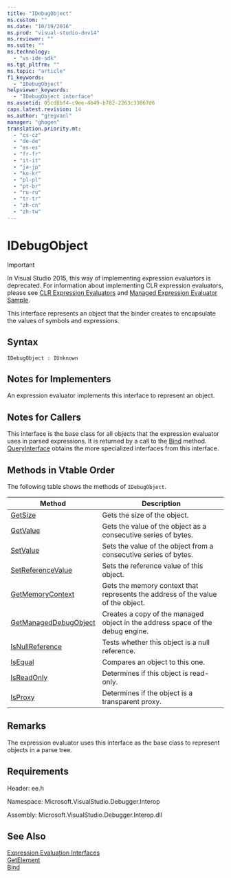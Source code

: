 ```yaml
---
title: "IDebugObject"
ms.custom: ""
ms.date: "10/19/2016"
ms.prod: "visual-studio-dev14"
ms.reviewer: ""
ms.suite: ""
ms.technology: 
  - "vs-ide-sdk"
ms.tgt_pltfrm: ""
ms.topic: "article"
f1_keywords: 
  - "IDebugObject"
helpviewer_keywords: 
  - "IDebugObject interface"
ms.assetid: 05cd8bf4-c9ee-4b49-b782-2263c33067d6
caps.latest.revision: 14
ms.author: "gregvanl"
manager: "ghogen"
translation.priority.mt: 
  - "cs-cz"
  - "de-de"
  - "es-es"
  - "fr-fr"
  - "it-it"
  - "ja-jp"
  - "ko-kr"
  - "pl-pl"
  - "pt-br"
  - "ru-ru"
  - "tr-tr"
  - "zh-cn"
  - "zh-tw"
---
```

# IDebugObject
> [!IMPORTANT]
>  In Visual Studio 2015, this way of implementing expression evaluators is deprecated. For information about implementing CLR expression evaluators, please see [CLR Expression Evaluators](https://github.com/Microsoft/ConcordExtensibilitySamples/wiki/CLR-Expression-Evaluators) and [Managed Expression Evaluator Sample](https://github.com/Microsoft/ConcordExtensibilitySamples/wiki/Managed-Expression-Evaluator-Sample).  
  
 This interface represents an object that the binder creates to encapsulate the values of symbols and expressions.  
  
## Syntax  
  
```  
IDebugObject : IUnknown  
```  
  
## Notes for Implementers  
 An expression evaluator implements this interface to represent an object.  
  
## Notes for Callers  
 This interface is the base class for all objects that the expression evaluator uses in parsed expressions. It is returned by a call to the [Bind](../extensibility-debugger-reference/idebugbinder--bind.md) method. [QueryInterface](../Topic/QueryInterface.md) obtains the more specialized interfaces from this interface.  
  
## Methods in Vtable Order  
 The following table shows the methods of `IDebugObject`.  
  
|Method|Description|  
|------------|-----------------|  
|[GetSize](../extensibility-debugger-reference/idebugobject--getsize.md)|Gets the size of the object.|  
|[GetValue](../extensibility-debugger-reference/idebugobject--getvalue.md)|Gets the value of the object as a consecutive series of bytes.|  
|[SetValue](../extensibility-debugger-reference/idebugobject--setvalue.md)|Sets the value of the object from a consecutive series of bytes.|  
|[SetReferenceValue](../extensibility-debugger-reference/idebugobject--setreferencevalue.md)|Sets the reference value of this object.|  
|[GetMemoryContext](../extensibility-debugger-reference/idebugobject--getmemorycontext.md)|Gets the memory context that represents the address of the value of the object.|  
|[GetManagedDebugObject](../extensibility-debugger-reference/idebugobject--getmanageddebugobject.md)|Creates a copy of the managed object in the address space of the debug engine.|  
|[IsNullReference](../extensibility-debugger-reference/idebugobject--isnullreference.md)|Tests whether this object is a null reference.|  
|[IsEqual](../extensibility-debugger-reference/idebugobject--isequal.md)|Compares an object to this one.|  
|[IsReadOnly](../extensibility-debugger-reference/idebugobject--isreadonly.md)|Determines if this object is read-only.|  
|[IsProxy](../extensibility-debugger-reference/idebugobject--isproxy.md)|Determines if the object is a transparent proxy.|  
  
## Remarks  
 The expression evaluator uses this interface as the base class to represent objects in a parse tree.  
  
## Requirements  
 Header: ee.h  
  
 Namespace: Microsoft.VisualStudio.Debugger.Interop  
  
 Assembly: Microsoft.VisualStudio.Debugger.Interop.dll  
  
## See Also  
 [Expression Evaluation Interfaces](../extensibility-debugger-reference/expression-evaluation-interfaces.md)   
 [GetElement](../extensibility-debugger-reference/idebugarrayobject--getelement.md)   
 [Bind](../extensibility-debugger-reference/idebugbinder--bind.md)